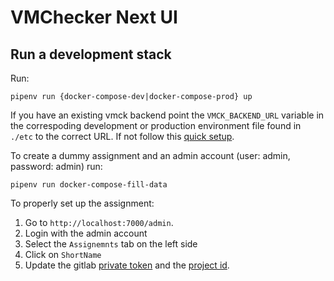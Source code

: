 # VMChecker Next UI

## Run a development stack

Run:
```
pipenv run {docker-compose-dev|docker-compose-prod} up
```

If you have an existing vmck backend point the `VMCK_BACKEND_URL` variable in the correspoding development or production environment file found in `./etc` to the correct URL.
If not follow this [quick setup](https://github.com/systems-cs-pub-ro/vmchecker-next-api).

To create a dummy assignment and an admin account (user: admin, password: admin) run:
```
pipenv run docker-compose-fill-data
```

To properly set up the assignment:
1. Go to `http://localhost:7000/admin`.
2. Login with the admin account
3. Select the `Assignemnts` tab on the left side
4. Click on `ShortName`
5. Update the gitlab [private token](https://docs.gitlab.com/ee/user/profile/personal_access_tokens.html#create-a-personal-access-token) and the [project id](https://github.com/systems-cs-pub-ro/vmchecker-next/wiki/Teaching-Assistant-Handbook#23-find-the-project-id).
